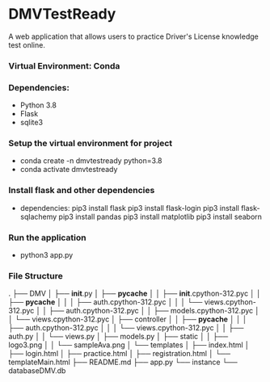 # DMVTestReady

A web application that allows users to practice Driver's License knowledge test online.

### Virtual Environment: Conda

### Dependencies:

- Python 3.8
- Flask
- sqlite3

### Setup the virtual environment for project

- conda create -n dmvtestready python=3.8
- conda activate dmvtestready

### Install flask and other dependencies

- dependencies:
  pip3 install flask
  pip3 install flask-login
  pip3 install flask-sqlachemy
  pip3 install pandas
  pip3 install matplotlib
  pip3 install seaborn

### Run the application

- python3 app.py

### File Structure

.
├── DMV
│ ├── **init**.py
│ ├── **pycache**
│ │ ├── **init**.cpython-312.pyc
│ │ ├── **pycache**
│ │ │ ├── auth.cpython-312.pyc
│ │ │ └── views.cpython-312.pyc
│ │ ├── auth.cpython-312.pyc
│ │ ├── models.cpython-312.pyc
│ │ └── views.cpython-312.pyc
│ ├── controller
│ │ ├── **pycache**
│ │ │ ├── auth.cpython-312.pyc
│ │ │ └── views.cpython-312.pyc
│ │ ├── auth.py
│ │ └── views.py
│ ├── models.py
│ ├── static
│ │ ├── logo3.png
│ │ └── sampleAva.png
│ └── templates
│ ├── index.html
│ ├── login.html
│ ├── practice.html
│ ├── registration.html
│ └── templateMain.html
├── README.md
├── app.py
└── instance
└── databaseDMV.db
